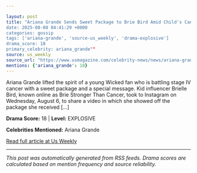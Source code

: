 ```yaml
---

layout: post
title: "Ariana Grande Sends Sweet Package to Brie Bird Amid Child's Cancer Battle
date: 2025-08-08 04:41:29 +0000
categories: gossip
tags: ['ariana-grande', 'source-us_weekly', 'drama-explosive']
drama_score: 18
primary_celebrity: ariana_grande""
source: us_weekly
source_url: "https://www.usmagazine.com/celebrity-news/news/ariana-grande-sends-squishmallows-to-brie-bird-amid-cancer-battle/""
mentions: {'ariana_grande': 18}
---
```



Ariana Grande lifted the spirit of a young Wicked fan who is battling stage IV cancer with a sweet package and a special message. Kid influencer Brielle Bird, known online as Brie Stronger Than Cancer, took to Instagram on Wednesday, August 6, to share a video in which she showed off the package she received […]

**Drama Score:** 18 | **Level:** EXPLOSIVE

**Celebrities Mentioned:** Ariana Grande

[Read full article at Us Weekly](https://www.usmagazine.com/celebrity-news/news/ariana-grande-sends-squishmallows-to-brie-bird-amid-cancer-battle/)

---


*This post was automatically generated from RSS feeds. Drama scores are calculated based on mention frequency and source reliability.*

